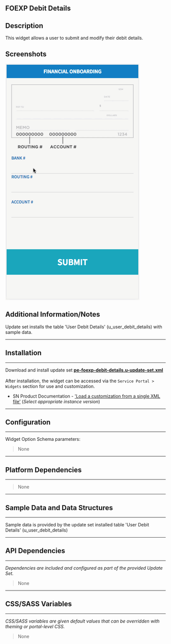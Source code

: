 ## FOEXP Debit Details

## Description

This widget allows a user to submit and modify their debit details.

## Screenshots
![FOEXP Debit Details](../images/pe-foexp-debit-details.gif "FOEXP Debit Details")

## Additional Information/Notes 

Update set installs the table 'User Debit Details' (u_user_debit_details) with sample data.

---
## Installation
---
Download and install update set **[pe-foexp-debit-details.u-update-set.xml](pe-foexp-debit-details.u-update-set.xml)** <br/><br/>
After installation, the widget can be accessed via the `Service Portal > Widgets` section for use and customization.<br/>
* SN Product Documentation - ['Load a customization from a single XML file'](https://docs.servicenow.com/search?q=Load+a+customization+from+a+single+XML+file)   (<i>Select appropriate instance version</i>)
---
## Configuration
---
Widget Option Schema parameters:
> None
---
## Platform Dependencies
---
> None
---
## Sample Data and Data Structures
---
Sample data is provided by the update set installed table 'User Debit Details' (u_user_debit_details)

---
## API Dependencies
---
<i>Dependencies are included and configured as part of the provided Update Set.</i>
> None
---
## CSS/SASS Variables
---
_CSS/SASS variables are given default values that can be overridden with theming or portal-level CSS._
> None